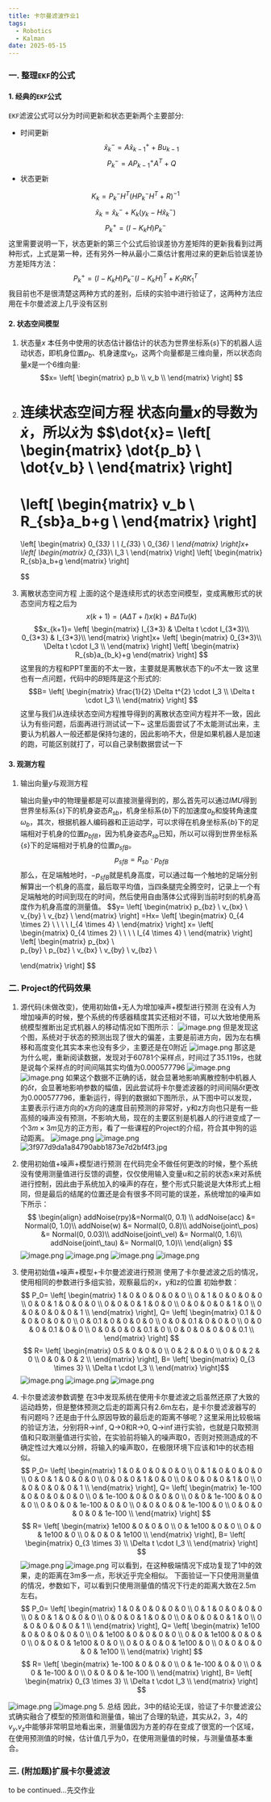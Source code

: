 ```yaml
---
title: 卡尔曼滤波作业1
tags:
  - Robotics
  - Kalman
date: 2025-05-15
---
```

### 一. 整理`EKF`的公式
#### 1. 经典的`EKF`公式
`EKF`滤波公式可以分为时间更新和状态更新两个主要部分:
- 时间更新
$$\hat{x}_{k}^{-}=A\hat{x}_{k-1}^{+}+Bu_{k-1}$$
$$P_{k}^{-}=AP_{k-1}^{+}A^{T}+Q$$
- 状态更新

$$K_{k}=P_{k}^{-}H^{T}(HP_{k}^{-}H^{T}+R)^{-1}$$
$$\hat{x}_{k}=\hat{x}_{k}^{-}+K_k(y_k-H\hat{x}_{k}^{-})$$
$$P_{k}^{+}=(I-K_kH)P_k^-$$
这里需要说明一下，状态更新的第三个公式后验误差协方差矩阵的更新我看到过两种形式，上式是第一种，还有另外一种从最小二乘估计套用过来的更新后验误差协方差矩阵方法：
$$P_{k}^{+}=(I-K_kH)P_k^-(I-K_kH)^T+K_1RK_1^{T}$$
我目前也不是很清楚这两种方式的差别，后续的实验中进行验证了，这两种方法应用在卡尔曼滤波上几乎没有区别
#### 2. 状态空间模型
1. 状态量$x$
	本任务中使用的状态估计器估计的状态为世界坐标系{$s$}下的机器人运动状态，即机身位置$p_b$、机身速度$v_b$，这两个向量都是三维向量，所以状态向量$x$是一个6维向量:
	$$x=
	\left[ 
	\begin{matrix} 
	p_b \\ 
	v_b \\ 
	\end{matrix} 
	\right]
	$$
2. 连续状态空间方程
	状态向量$x$的导数为$\dot{x}$，所以$\dot{x}$为
	$$\dot{x}=
	\left[ 
	\begin{matrix} 
	\dot{p_b} \\ 
	\dot{v_b} \\ 
	\end{matrix} 
	\right]
	=
	\left[ 
	\begin{matrix} 
	v_b \\ 
	R_{sb}a_b+g \\ 
	\end{matrix} 
	\right]
	=
	\left[ 
	\begin{matrix} 
	0_{3*3} \ \ I_{3*3} \\ 
	0_{3*6} \\ 
	\end{matrix} 
	\right]x+
	\left[ 
	\begin{matrix} 
	0_{3*3}\\ 
	I_3 \\ 
	\end{matrix} 
	\right]
	\left[ 
	\begin{matrix} 
	R_{sb}a_b+g
	\end{matrix} 
	\right]
	
	$$
3. 离散状态空间方程
	上面的这个是连续形式的状态空间模型，变成离散形式的状态空间方程之后为
	$$x(k+1)=(A\Delta T+I)x(k)+B\Delta Tu(k)$$
	$$x_{k+1}=
	\left[ 
	\begin{matrix} 
	I_{3*3} & \Delta t \cdot I_{3*3}\\ 
	0_{3*3} & I_{3*3}\\ 
	\end{matrix} 
	\right]x+
	\left[ 
	\begin{matrix} 
	0_{3*3}\\ 
	\Delta t \cdot I_3 \\ 
	\end{matrix} 
	\right]
	\left[ 
	\begin{matrix} 
	R_{sb}a_{b_k}+g
	\end{matrix} 
	\right]
	$$
	这里我的方程和PPT里面的不太一致，主要就是离散状态下的$u$不太一致
	这里也有一点问题，代码中的$B$矩阵是这个形式的:
	$$B=
	\left[ 
	\begin{matrix} 
	\frac{1}{2} \Delta t^{2} \cdot I_3 \\ 
	\Delta t \cdot I_3 \\ 
	\end{matrix} 
	\right]
	$$
	这里与我们从连续状态空间方程推导得到的离散状态空间方程并不一致，因此认为有些问题，后面再进行测试试一下~
	这里后面尝试了不太能测试出来，主要认为机器人一般还都是保持匀速的，因此影响不大，但是如果机器人是加速的跑，可能区别就打了，可以自己录制数据尝试一下
#### 3. 观测方程
1. 输出向量$y$与观测方程

	输出向量y中的物理量都是可以直接测量得到的，那么首先可以通过$IMU$得到世界坐标系{$s$}下的机身姿态$R_{sb}$，机身坐标系{$b$}下的加速度$a_b$和旋转角速度$\omega_b$，其次，根据机器人编码器和正运动学，可以求得在机身坐标系{$b$}下的足端相对于机身的位置$p_{bfB}$，因为机身姿态$R_{sb}$已知，所以可以得到世界坐标系{$s$}下的足端相对于机身的位置$p_{sfB}$。
	$$p_{sfB}=R_{sb}\cdot p_{bfB}$$
	那么，在足端触地时，$-p_{sfB}$就是机身高度，可以通过每一个触地的足端分别解算出一个机身的高度，最后取平均值，当四条腿完全腾空时，记录上一个有足端触地的时间到现在的时间，然后使用自由落体公式得到当前时刻的机身高度作为机身高度的测量值。
	$$y=
	\left[ 
	\begin{matrix} 
	p_{bz} \\ 
	v_{bx} \\ 
	v_{by} \\ 
	v_{bz} \\ 
	\end{matrix} 
	\right]
	=Hx=
	\left[ 
	\begin{matrix} 
	0_{4 \times 2} \ \ \ \ I_{4 \times 4} \\ 
	\end{matrix} 
	\right]
	x=
	\left[ 
	\begin{matrix} 
	0_{4 \times 2} \ \ \ \ I_{4 \times 4} \\ 
	\end{matrix} 
	\right]
	\left[ 
	\begin{matrix}
	p_{bx} \\  
	p_{by} \\ 
	p_{bz} \\ 
	v_{bx} \\ 
	v_{by} \\ 
	v_{bz} \\ 
	 
	\end{matrix} 
	\right]
	$$
### 二. Project的代码效果
1. 源代码(未做改变)，使用初始值+无人为增加噪声+模型进行预测
在没有人为增加噪声的时候，整个系统的传感器精度其实还相对不错，可以大致地使用系统模型推断出足式机器人的移动情况如下图所示：
![image.png](https://cdn.jsdelivr.net/gh/Tipriest/blog-images@main/imgs/my_blog/2025%2F05%2F15%2Fa3beb85404956796e6bc69e1e806f56e-20250515165405827.png)
但是发现这个图，系统对于状态的预测出现了很大的偏差，主要是前进方向，因为左右横移和高度变化其实本来也没有多少，主要还是在0附近
![image.png](https://cdn.jsdelivr.net/gh/Tipriest/blog-images@main/imgs/my_blog/2025%2F05%2F15%2F2f21becc528bf63b34817e51ae7000b8-20250515171914741.png)
那这是为什么呢，重新阅读数据，发现对于60781个采样点，时间过了35.119s，也就是说每个采样点的时间间隔其实均值为0.000577796
![image.png](https://cdn.jsdelivr.net/gh/Tipriest/blog-images@main/imgs/my_blog/2025%2F05%2F15%2F67bbbab107e8af63f51a154de971acb6-20250515172140401.png)
![image.png](https://cdn.jsdelivr.net/gh/Tipriest/blog-images@main/imgs/my_blog/2025%2F05%2F15%2Ff1376d28d79980f697bd9a887457d02e-20250515172225341.png)
如果这个数据不正确的话，就会显著地影响离散控制中机器人的$\delta t$，会显著地影响参数的幅值，因此尝试将卡尔曼滤波器的时间间隔$\delta t$更改为0.000577796，重新运行，得到的数据如下图所示，从下图中可以发现，主要表示行进方向的x方向的速度目前预测的非常好，y和z方向也只是有一些高频的噪声没有预测，不影响大局，现在的主要区别是机器人的行进变成了一个$3m \times 3m$见方的正方形，看了一些课程的Project的介绍，符合其中狗的运动距离。
![image.png](https://cdn.jsdelivr.net/gh/Tipriest/blog-images@main/imgs/my_blog/2025%2F05%2F15%2F4379cbce002afacdff0d9ae53ed0d9e8-20250515172518551.png)
![image.png](https://cdn.jsdelivr.net/gh/Tipriest/blog-images@main/imgs/my_blog/2025%2F05%2F15%2Faf1da71e71023e2d499d065371f539e1-20250515172529979.png)
![3f977d9da1a84790abb1873e7d2bf4f3.jpg](https://cdn.jsdelivr.net/gh/Tipriest/blog-images@main/imgs/my_blog/2025%2F05%2F15%2Fa1fd951be5ded157051d2c60f91131ee-20250515173008767.png)


2. 使用初始值+噪声+模型进行预测
在代码完全不做任何更改的时候，整个系统没有使用测量值进行反馈的调整，仅仅使用输入变量u和之前的状态x来对系统进行控制，因此由于系统加入的噪声的存在，整个形式只能说是大体形式上相同，但是最后的结尾的位置还是会有很多不同可能的误差，系统增加的噪声如下所示：
$$
\begin{align}
addNoise(rpy)&=Normal(0, 0.1) \\ 
addNoise(acc) &= Normal(0, 1.0)\\
addNoise(w) &= Normal(0, 0.8)\\
addNoise(joint\_pos) &= Normal(0, 0.03)\\
addNoise(joint\_vel) &= Normal(0, 1.6)\\
addNoise(joint\_tau) &= Normal(0, 1.0)\\
\end{align}
$$
![image.png](https://cdn.jsdelivr.net/gh/Tipriest/blog-images@main/imgs/my_blog/2025%2F05%2F15%2F459cbcad1e3684e8e691e45622e6e50d-20250515173429645.png)
![image.png](https://cdn.jsdelivr.net/gh/Tipriest/blog-images@main/imgs/my_blog/2025%2F05%2F15%2F351c01661ee8120a788773a8dc4ba6a6-20250515173541737.png)
![image.png](https://cdn.jsdelivr.net/gh/Tipriest/blog-images@main/imgs/my_blog/2025%2F05%2F15%2Ff26c088c7a8fc36718f42a90d9817ea9-20250515173622190.png)
![image.png](https://cdn.jsdelivr.net/gh/Tipriest/blog-images@main/imgs/my_blog/2025%2F05%2F15%2F30e7c26c7badb7e81dfcb3e1faca2107-20250515173635532.png)


3. 使用初始值+噪声+模型+卡尔曼滤波进行预测
使用了卡尔曼滤波之后的情况，使用相同的参数进行多组实验，观察最后的x，y和z的位置
初始参数：
$$
P_0=
\left[ 
\begin{matrix} 
1  & 0  & 0  & 0  & 0  & 0 \\ 
0  & 1  & 0  & 0  & 0  & 0 \\ 
0  & 0  & 1  & 0  & 0  & 0 \\ 
0  & 0  & 0  & 1  & 0  & 0 \\ 
0  & 0  & 0  & 0  & 1  & 0 \\ 
0  & 0  & 0  & 0  & 0  & 1 \\ 
\end{matrix}
\right],
Q=
\left[ 
\begin{matrix} 
0.1  & 0  & 0  & 0  & 0  & 0 \\ 
0  & 0.1  & 0  & 0  & 0  & 0 \\ 
0  & 0  & 0.1  & 0  & 0  & 0 \\ 
0  & 0  & 0  & 0.1  & 0  & 0 \\ 
0  & 0  & 0  & 0  & 0.1  & 0 \\ 
0  & 0  & 0  & 0  & 0  & 0.1 \\ 
\end{matrix}
\right]
$$
$$
R=
\left[ 
\begin{matrix} 
0.5  & 0  & 0  & 0 \\ 
0  & 2  & 0  & 0 \\ 
0  & 0  & 2  & 0 \\ 
0  & 0  & 0  & 2 \\ 
\end{matrix}
\right],
B=
	\left[ 
	\begin{matrix} 
	0_{3 \times 3} \\ 
	\Delta t \cdot I_3 \\ 
	\end{matrix} 
	\right]$$
![image.png](https://cdn.jsdelivr.net/gh/Tipriest/blog-images@main/imgs/my_blog/2025%2F05%2F15%2Ff30c34a19cbe776731eccb7727866de3-20250515173913870.png)
![image.png](https://cdn.jsdelivr.net/gh/Tipriest/blog-images@main/imgs/my_blog/2025%2F05%2F15%2F399be6e3366bc4cc8e4353985df85d35-20250515174007660.png)
![image.png](https://cdn.jsdelivr.net/gh/Tipriest/blog-images@main/imgs/my_blog/2025%2F05%2F15%2F4a0dbceb597fad1e5edde1071d48a1fe-20250515174553186.png)
4. 卡尔曼滤波参数调整
在3中发现系统在使用卡尔曼滤波之后虽然还原了大致的运动趋势，但是整体预测之后走的距离只有2.6m左右，是卡尔曼滤波器写的有问题吗？还是由于什么原因导致的最后走的距离不够呢？这里采用比较极端的验证方法，分别将R->$\inf$, Q->0和R->0, Q->$\inf$进行实验，也就是只取预测值和只取测量值进行实验，在实验前将输入的噪声取0，否则对预测造成的不确定性过大难以分辨，将输入的噪声取0，在极限环境下应该和1中的状态相似。
$$
P_0=
\left[ 
\begin{matrix} 
1  & 0  & 0  & 0  & 0  & 0 \\ 
0  & 1  & 0  & 0  & 0  & 0 \\ 
0  & 0  & 1  & 0  & 0  & 0 \\ 
0  & 0  & 0  & 1  & 0  & 0 \\ 
0  & 0  & 0  & 0  & 1  & 0 \\ 
0  & 0  & 0  & 0  & 0  & 1 \\ 
\end{matrix}
\right],
Q=
\left[ 
\begin{matrix} 
1e-100  & 0  & 0  & 0  & 0  & 0 \\ 
0  & 1e-100  & 0  & 0  & 0  & 0 \\ 
0  & 0  & 1e-100  & 0  & 0  & 0 \\ 
0  & 0  & 0  & 1e-100  & 0  & 0 \\ 
0  & 0  & 0  & 0  & 1e-100  & 0 \\ 
0  & 0  & 0  & 0  & 0  & 1e-100 \\ 
\end{matrix}
\right]
$$
$$
R=
\left[ 
\begin{matrix} 
1e100  & 0  & 0  & 0 \\ 
0  & 1e100  & 0  & 0 \\ 
0  & 0  & 1e100  & 0 \\ 
0  & 0  & 0  & 1e100 \\ 
\end{matrix}
\right],
B=
	\left[ 
	\begin{matrix} 
	0_{3 \times 3} \\ 
	\Delta t \cdot I_3 \\ 
	\end{matrix} 
	\right]
$$
![image.png](https://cdn.jsdelivr.net/gh/Tipriest/blog-images@main/imgs/my_blog/2025%2F05%2F15%2F81078b10a462ec7b25358076d40161d9-20250515201524951.png)
![image.png](https://cdn.jsdelivr.net/gh/Tipriest/blog-images@main/imgs/my_blog/2025%2F05%2F15%2F8aa54618204486b9a8bf698922bb4520-20250515202553241.png)
可以看到，在这种极端情况下成功复现了1中的效果，走的距离在3m多一点，形状近乎完全相似。
下面验证一下只使用测量值的情况，参数如下，可以看到只使用测量值的情况下行走的距离大致在2.5m左右。
$$
P_0=
\left[ 
\begin{matrix} 
1  & 0  & 0  & 0  & 0  & 0 \\ 
0  & 1  & 0  & 0  & 0  & 0 \\ 
0  & 0  & 1  & 0  & 0  & 0 \\ 
0  & 0  & 0  & 1  & 0  & 0 \\ 
0  & 0  & 0  & 0  & 1  & 0 \\ 
0  & 0  & 0  & 0  & 0  & 1 \\ 
\end{matrix}
\right],
Q=
\left[ 
\begin{matrix} 
1e100  & 0  & 0  & 0  & 0  & 0 \\ 
0  & 1e100  & 0  & 0  & 0  & 0 \\ 
0  & 0  & 1e100  & 0  & 0  & 0 \\ 
0  & 0  & 0  & 1e100  & 0  & 0 \\ 
0  & 0  & 0  & 0  & 1e100  & 0 \\ 
0  & 0  & 0  & 0  & 0  & 1e100 \\ 
\end{matrix}
\right]
$$
$$
R=
\left[ 
\begin{matrix} 
1e-100  & 0  & 0  & 0 \\ 
0  & 1e-100  & 0  & 0 \\ 
0  & 0  & 1e-100  & 0 \\ 
0  & 0  & 0  & 1e-100 \\ 
\end{matrix}
\right],
B=
	\left[ 
	\begin{matrix} 
	0_{3 \times 3} \\ 
	\Delta t \cdot I_3 \\ 
	\end{matrix} 
	\right]
$$

![image.png](https://cdn.jsdelivr.net/gh/Tipriest/blog-images@main/imgs/my_blog/2025%2F05%2F15%2Fdcaeccbf6ae53aed90094117ca2fbf65-20250515201941116.png)
![image.png](https://cdn.jsdelivr.net/gh/Tipriest/blog-images@main/imgs/my_blog/2025%2F05%2F15%2F47405fa5ebc2c4dd78fa9782209ebf54-20250515202703923.png)
5. 总结
	因此，3中的结论无误，验证了卡尔曼滤波公式确实融合了模型的预测值和测量值，输出了合理的轨迹，其实从2，3，4的$v_y$,$v_z$中能够非常明显地看出来，测量值因为方差的存在变成了很宽的一个区域，在使用预测值的时候，估计值几乎为0，在使用测量值的时候，与测量值基本重合。
### 三. (附加题)扩展卡尔曼滤波
to be continued...先交作业